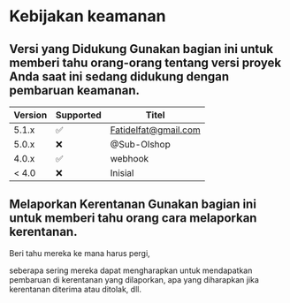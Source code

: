 # Kebijakan keamanan 
## Versi yang Didukung Gunakan bagian ini untuk memberi tahu orang-orang tentang versi proyek Anda saat ini sedang didukung dengan pembaruan keamanan.
| Version | Supported          | Titel      |
| ------- | ------------------ | ---------- |
| 5.1.x   | :white_check_mark: | Fatidelfat@gmail.com          |
| 5.0.x   | :x:                | @Sub-Olshop           |
| 4.0.x   | :white_check_mark: | webhook           |
| < 4.0   | :x:                | Inisial           |

## Melaporkan Kerentanan Gunakan bagian ini untuk memberi tahu orang cara melaporkan kerentanan. 

Beri tahu mereka ke mana harus pergi, 

seberapa sering mereka dapat mengharapkan untuk mendapatkan pembaruan di kerentanan yang dilaporkan, 
apa yang diharapkan jika kerentanan diterima atau ditolak, dll.

